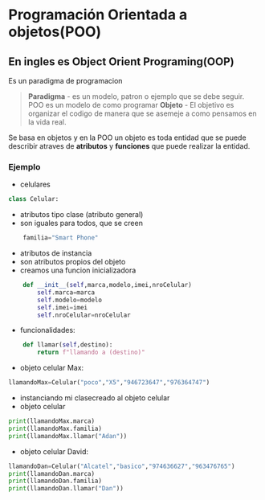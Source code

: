 # Programación Orientada a objetos(POO)
## En ingles es Object Orient Programing(OOP)
Es un paradigma de programacion
> **Paradigma** - es un modelo, patron o ejemplo que se debe seguir.
POO es un modelo de como programar
**Objeto** - El objetivo es organizar el codigo de manera que se asemeje a como pensamos en la vida real.

Se basa en objetos
y en la POO un objeto es toda entidad que se puede describir atraves de **atributos** y **funciones** que puede realizar la entidad.

### Ejemplo

- celulares
```python
class Celular:
```
- atributos tipo clase (atributo general)
- son iguales para todos, que se creen

```python
    familia="Smart Phone"
```
- atributos de instancia 
- son atributos propios del objeto
- creamos una funcion inicializadora
```python
    def __init__(self,marca,modelo,imei,nroCelular)
        self.marca=marca
        self.modelo=modelo
        self.imei=imei
        self.nroCelular=nroCelular
```
- funcionalidades:
```python
    def llamar(self,destino):
        return f"llamando a (destino)"
```   
- objeto celular Max:
```python
llamandoMax=Celular("poco","X5","946723647","976364747")  
```
- instanciando mi clasecreado al objeto celular
- objeto celular
```python
print(llamandoMax.marca)
print(llamandoMax.familia)
print(llamandoMax.llamar("Adan"))

```
- objeto celular David:
```python
llamandoDan=Celular("Alcatel","basico","974636627","963476765")
print(llamandoDan.marca)
print(llamandoDan.familia)
print(llamandoDan.llamar("Dan"))

```